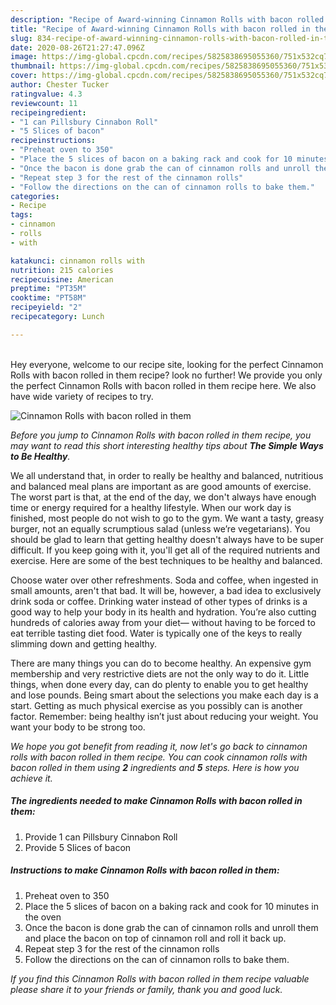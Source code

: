 ```yaml
---
description: "Recipe of Award-winning Cinnamon Rolls with bacon rolled in them"
title: "Recipe of Award-winning Cinnamon Rolls with bacon rolled in them"
slug: 834-recipe-of-award-winning-cinnamon-rolls-with-bacon-rolled-in-them
date: 2020-08-26T21:27:47.096Z
image: https://img-global.cpcdn.com/recipes/5825838695055360/751x532cq70/cinnamon-rolls-with-bacon-rolled-in-them-recipe-main-photo.jpg
thumbnail: https://img-global.cpcdn.com/recipes/5825838695055360/751x532cq70/cinnamon-rolls-with-bacon-rolled-in-them-recipe-main-photo.jpg
cover: https://img-global.cpcdn.com/recipes/5825838695055360/751x532cq70/cinnamon-rolls-with-bacon-rolled-in-them-recipe-main-photo.jpg
author: Chester Tucker
ratingvalue: 4.3
reviewcount: 11
recipeingredient:
- "1 can Pillsbury Cinnabon Roll"
- "5 Slices of bacon"
recipeinstructions:
- "Preheat oven to 350"
- "Place the 5 slices of bacon on a baking rack and cook for 10 minutes in the oven"
- "Once the bacon is done grab the can of cinnamon rolls and unroll them and place the bacon on top of cinnamon roll and roll it back up."
- "Repeat step 3 for the rest of the cinnamon rolls"
- "Follow the directions on the can of cinnamon rolls to bake them."
categories:
- Recipe
tags:
- cinnamon
- rolls
- with

katakunci: cinnamon rolls with 
nutrition: 215 calories
recipecuisine: American
preptime: "PT35M"
cooktime: "PT58M"
recipeyield: "2"
recipecategory: Lunch

---
```

<br>
Hey everyone, welcome to our recipe site, looking for the perfect Cinnamon Rolls with bacon rolled in them recipe? look no further! We provide you only the perfect Cinnamon Rolls with bacon rolled in them recipe here. We also have wide variety of recipes to try.
<br>


![Cinnamon Rolls with bacon rolled in them](https://img-global.cpcdn.com/recipes/5825838695055360/751x532cq70/cinnamon-rolls-with-bacon-rolled-in-them-recipe-main-photo.jpg)

<i>Before you jump to Cinnamon Rolls with bacon rolled in them recipe, you may want to read this short interesting healthy tips about <strong>The Simple Ways to Be Healthy</strong>.</i>

We all understand that, in order to really be healthy and balanced, nutritious and balanced meal plans are important as are good amounts of exercise. The worst part is that, at the end of the day, we don't always have enough time or energy required for a healthy lifestyle. When our work day is finished, most people do not wish to go to the gym. We want a tasty, greasy burger, not an equally scrumptious salad (unless we’re vegetarians). You should be glad to learn that getting healthy doesn't always have to be super difficult. If you keep going with it, you'll get all of the required nutrients and exercise. Here are some of the best techniques to be healthy and balanced.

Choose water over other refreshments. Soda and coffee, when ingested in small amounts, aren't that bad. It will be, however, a bad idea to exclusively drink soda or coffee. Drinking water instead of other types of drinks is a good way to help your body in its health and hydration. You’re also cutting hundreds of calories away from your diet— without having to be forced to eat terrible tasting diet food. Water is typically one of the keys to really slimming down and getting healthy.

There are many things you can do to become healthy. An expensive gym membership and very restrictive diets are not the only way to do it. Little things, when done every day, can do plenty to enable you to get healthy and lose pounds. Being smart about the selections you make each day is a start. Getting as much physical exercise as you possibly can is another factor. Remember: being healthy isn’t just about reducing your weight. You want your body to be strong too. 


<i>We hope you got benefit from reading it, now let's go back to cinnamon rolls with bacon rolled in them recipe. You can cook cinnamon rolls with bacon rolled in them using <strong>2</strong> ingredients and <strong>5</strong> steps. Here is how you achieve it.
</i>

##### The ingredients needed to make Cinnamon Rolls with bacon rolled in them:

1. Provide 1 can Pillsbury Cinnabon Roll
1. Provide 5 Slices of bacon


##### Instructions to make Cinnamon Rolls with bacon rolled in them:

1. Preheat oven to 350
1. Place the 5 slices of bacon on a baking rack and cook for 10 minutes in the oven
1. Once the bacon is done grab the can of cinnamon rolls and unroll them and place the bacon on top of cinnamon roll and roll it back up.
1. Repeat step 3 for the rest of the cinnamon rolls
1. Follow the directions on the can of cinnamon rolls to bake them.


<i>If you find this Cinnamon Rolls with bacon rolled in them recipe valuable please share it to your friends or family, thank you and good luck.</i>
